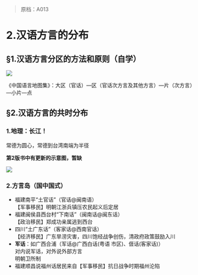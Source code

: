 > 原档：A013

# 2.汉语方言的分布

## §1.汉语方言分区的方法和原则（自学）

![](zixue-1.png)

《中国语言地图集》：大区（官话）—区（官话次方言及其他方言）—片（次方言）—小片—点

## §2.汉语方言的共时分布

### 1.地理：长江！

常德为圆心，常德到台湾南端为半径

**第2版书中有更新的示意图，暂缺**

![](images/notes/A015.jpg)

### 2.方言岛（国中国式）

- 福建南平“土官话”（官话@闽南语）<br>【军事移民】明朝江浙兵镇压农民起义后定居
- 福建闽侯县西台村“下南话”（闽南话@闽东话）<br>【政治移民】郑成功亲属逃到西台
- 四川“土广东话”（客家话@西南官话）<br>【经济移民】广东旱涝灾害，四川饱经战争创伤，清政府政策鼓励入川
- **军话**：如广西合浦（军话@广西白话(粤语 市区)、𠊎话(客家话)）<br>对内说军话，对外说外部方言<br>明朝卫所制
- 福建顺昌说福州话居民来自【军事移民】抗日战争时期福州沦陷